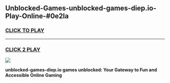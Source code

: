 
## Unblocked-Games-unblocked-games-diep.io-Play-Online-#0e2la
<h3>
<a href="https://premium.freeplayer.one?title=unblocked-games-diep.io&ref=27F">CLICK TO PLAY</a></h3>
<hr>

<h3>
<a href="https://premium.freeplayer.one?title=unblocked-games-diep.io&ref=27F">CLICK 2 PLAY</a>
  
</h3>

<a href="https://premium.freeplayer.one?title=unblocked-games-diep.io&ref=27F"><img src="https://clearcache.store/games.png"></a>


**unblocked-games-diep.io games unblocked: Your Gateway to Fun and Accessible Online Gaming**
